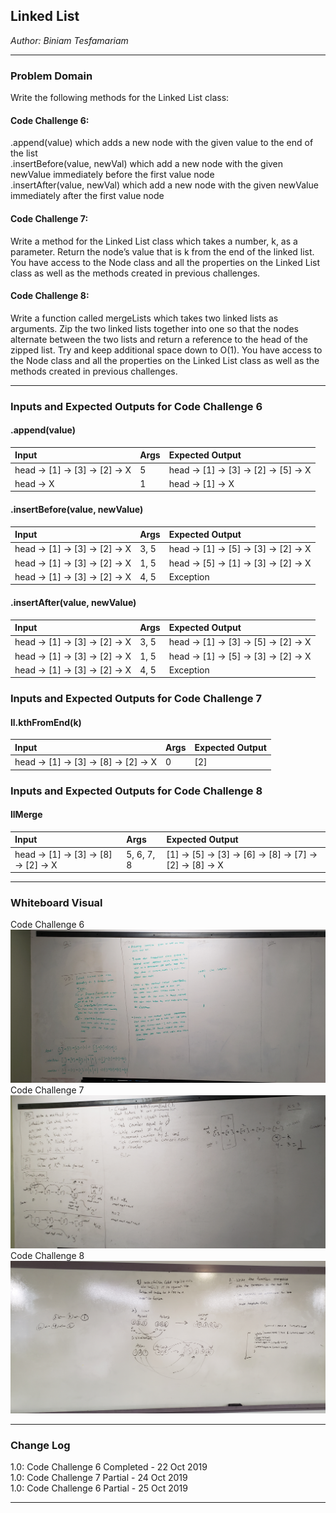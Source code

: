 
## Linked List
*Author: Biniam Tesfamariam*

---

### Problem Domain  
Write the following methods for the Linked List class:  
#### Code Challenge 6:  

.append(value) which adds a new node with the given value to the end of the list  
.insertBefore(value, newVal) which add a new node with the given newValue immediately before the first value node  
.insertAfter(value, newVal) which add a new node with the given newValue immediately after the first value node  

#### Code Challenge 7:  

Write a method for the Linked List class which takes a number, k, as a parameter. Return the node’s value that is k from the end of the linked list. You have access to the Node class and all the properties on the Linked List class as well as the methods created in previous challenges.

#### Code Challenge 8:  

Write a function called mergeLists which takes two linked lists as arguments. Zip the two linked lists together into one so that the nodes alternate between the two lists and return a reference to the head of the zipped list. Try and keep additional space down to O(1). You have access to the Node class and all the properties on the Linked List class as well as the methods created in previous challenges.

---

### Inputs and Expected Outputs for Code Challenge 6

#### .append(value)
| Input | Args | Expected Output |
| :----------- |:-- |:----------- |
| head -> [1] -> [3] -> [2] -> X | 5 | head -> [1] -> [3] -> [2] -> [5] -> X |
| head -> X | 1 | head -> [1] -> X |
#### .insertBefore(value, newValue)
| Input | Args | Expected Output |
| :----------- |:-- |:----------- |
| head -> [1] -> [3] -> [2] -> X | 3, 5 | head -> [1] -> [5] -> [3] -> [2] -> X |
| head -> [1] -> [3] -> [2] -> X | 1, 5 | head -> [5] -> [1] -> [3] -> [2] -> X |
| head -> [1] -> [3] -> [2] -> X | 4, 5 | Exception |
#### .insertAfter(value, newValue)
| Input | Args | Expected Output |
| :----------- |:-- |:----------- |
| head -> [1] -> [3] -> [2] -> X | 3, 5 | head -> [1] -> [3] -> [5] -> [2] -> X |
| head -> [1] -> [3] -> [2] -> X | 1, 5 | head -> [1] -> [5] -> [3] -> [2] -> X |
| head -> [1] -> [3] -> [2] -> X | 4, 5 | Exception |


### Inputs and Expected Outputs for Code Challenge 7

#### ll.kthFromEnd(k)
| Input | Args | Expected Output |
| :----------- |:-- |:----------- |
| head -> [1] -> [3] -> [8] -> [2] -> X | 0 | [2]

### Inputs and Expected Outputs for Code Challenge 8

#### llMerge
| Input | Args | Expected Output |
| :----------- |:-- |:----------- |
| head -> [1] -> [3] -> [8] -> [2] -> X | 5, 6, 7, 8 | [1] -> [5] -> [3] -> [6] -> [8] -> [7] -> [2] -> [8] -> X

---


### Whiteboard Visual
Code Challenge 6
![Image 1](https://github.com/biniamsea2/data-structures-and-algorithms-401/blob/master/Assets/20191022_135643.jpg)
Code Challenge 7
![Image 1](https://github.com/biniamsea2/data-structures-and-algorithms-401/blob/master/Assets/20191023_135831.jpg)
Code Challenge 8
![Image 1](https://github.com/biniamsea2/data-structures-and-algorithms-401/blob/master/Assets/20191024_134956.jpg)




---

### Change Log
 
1.0: Code Challenge 6 Completed - 22 Oct 2019  
1.0: Code Challenge 7 Partial - 24 Oct 2019  
1.0: Code Challenge 6 Partial - 25 Oct 2019  

---
